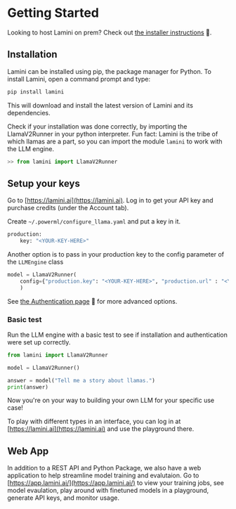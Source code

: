 # Getting Started

Looking to host Lamini on prem? Check out [the installer instructions](/installer) 🔗.
## Installation

Lamini can be installed using pip, the package manager for Python. To install Lamini, open a command prompt and type:

```sh
pip install lamini
```

This will download and install the latest version of Lamini and its dependencies.

Check if your installation was done correctly, by importing the LlamaV2Runner in your python interpreter. Fun fact: Lamini is the tribe of which llamas are a part, so you can import the module `lamini` to work with the LLM engine.

```python
>> from lamini import LlamaV2Runner
```

## Setup your keys

Go to [https://lamini.ai](https://lamini.ai). Log in to get your API key and purchase credits (under the Account tab).

Create `~/.powerml/configure_llama.yaml` and put a key in it.

```sh
production:
    key: "<YOUR-KEY-HERE>"
```

Another option is to pass in your production key to the config parameter of the `LLMEngine` class

```python
model = LlamaV2Runner(
    config={"production.key": "<YOUR-KEY-HERE>", "production.url" : "<YOUR-SERVER-URL-HERE>"}
    )
```

See [the Authentication page](/auth) 🔗 for more advanced options.

### Basic test

Run the LLM engine with a basic test to see if installation and authentication were set up correctly.

```python
from lamini import LlamaV2Runner

model = LlamaV2Runner()

answer = model("Tell me a story about llamas.")
print(answer)
```

Now you're on your way to building your own LLM for your specific use case!

To play with different types in an interface, you can log in at [https://lamini.ai](https://lamini.ai) and use the playground there.

## Web App

In addition to a REST API and Python Package, we also have a web application to help streamline model training and evalutaion. Go to [https://app.lamini.ai/](https://app.lamini.ai/) to view your training jobs, see model evaulation, play around with finetuned models in a playground, generate API keys, and monitor usage.
